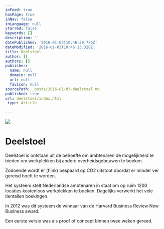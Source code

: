 ```yaml
---
inFeed: true
hasPage: true
inNav: false
inLanguage: null
starred: false
keywords: []
description: ''
datePublished: '2016-01-03T10:46:29.776Z'
dateModified: '2016-01-03T10:46:13.320Z'
title: Deelstoel
author: []
authors: []
publisher:
  name: null
  domain: null
  url: null
  favicon: null
sourcePath: _posts/2016-01-03-deelstoel.md
published: true
url: deelstoel/index.html
_type: Article

---
```

![](https://the-grid-user-content.s3-us-west-2.amazonaws.com/12451d20-51a3-4586-b118-ab657149abdc.png)

# Deelstoel

Deelstoel is ontstaan uit de behoefte om ambtenaren de mogelijkheid te bieden om werkplekken bij andere overheidsgebouwen te boeken. 

Zodoende wordt er (flink) bespaard op CO2 uitstoot doordat er minder ver gereisd hoeft te worden. 

Het systeem stelt Nederlandse ambtenaren in staat om op ruim 1200 locaties kostenloos werkplekken te boeken. Dagelijks verwerkt het vele tientallen boekingen. 

In 2012 was dit systeem de winnaar van de Harvard Business Review New Business award. 

Een eerste versie was als proof of concept binnen twee weken gereed.